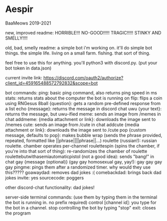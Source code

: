 # Aespir

BaaMeows 2019-2021

new, improved readme:
HORRIBLE!!! NO-GOOD!!!!! TRAGIC!!!!! STINKY AND SMELLY!!!!

old, bad, smelly readme:
a simple bot i'm working on. it'll do simple bot things. the simple life.
living on a small farm. fishing. that sort of thing.

feel free to use this for anything.
you'll python3 with discord.py.
(put your bot token in data.json)

current invite link: <https://discord.com/oauth2/authorize?client_id=459165488572792832&scope=bot>

bot commands:
    ping: basic ping command, also returns ping speed in ms
    stats: returns stats about the computer the bot is running on
    flip: flips a coin using RNGesus
    8ball {question}: gets a random pre-defined response from a list
    echo {message}: returns the message in discord chat
    uwu {your text}: returns the message, but uwu-ified
    meme: sends an image from /memes in chat
    addmeme: {media attachment or link}: downloads the image sent to /memes
    cute: sends an image from /cute in chat
    addcute {media attachment or link}: downloads the image sent to /cute
    pop {custom message, defaults to pop}: makes bubble wrap (sends the phrase provided, repeated, formatted like ||phrase||||phrase||...)
    roulette (russian!): russian roulette. chamber operates per-channel
    roulettespin (spins the chamber, if you're into that sort of thing): re-randomizes the chamber of roulette
    roulettebutwithasemiautomaticpistol (not a good idea): sends "bang!" in chat
    gay {message (optional)} (gay gay homosexual gay, yay!): gay gay gay gay
    pingme: pings them after a randomized timer. why would they use this?????
    goawaydad: removes dad jokes :(
    comebackdad: brings back dad jokes
    invite: yes
    sourcecode: poggers

other discord-chat functionality:
    dad jokes!

server-side terminal commands: (use them by typing them in the terminal the bot is running in. no prefix required)
    control [channel id]: you type for the bot in a channel. stop controlling the bot by typing "stop"
    exit: closes the program
